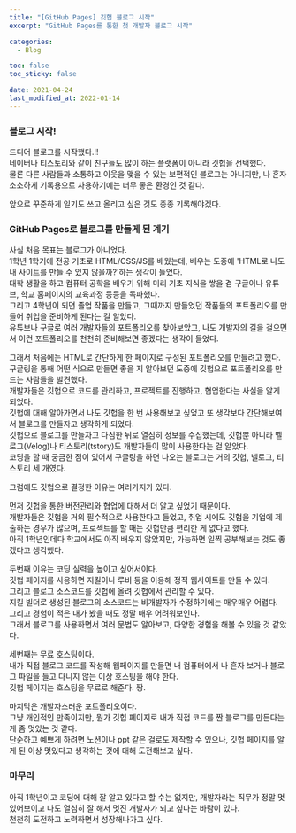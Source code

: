 ```yaml
---
title: "[GitHub Pages] 깃헙 블로그 시작"
excerpt: "GitHub Pages를 통한 첫 개발자 블로그 시작"

categories:
  - Blog

toc: false
toc_sticky: false

date: 2021-04-24
last_modified_at: 2022-01-14
---
```


### 블로그 시작!  
드디어 블로그를 시작했다.!!  
네이버나 티스토리와 같이 친구들도 많이 하는 플랫폼이 아니라 깃헙을 선택했다.  
물론 다른 사람들과 소통하고 이웃을 맺을 수 있는 보편적인 블로그는 아니지만, 나 혼자 소소하게 기록용으로 사용하기에는 너무 좋은 환경인 것 같다.  

앞으로 꾸준하게 일기도 쓰고 올리고 싶은 것도 종종 기록해야겠다.  


### GitHub Pages로 블로그를 만들게 된 계기  
사실 처음 목표는 블로그가 아니었다.  
1학년 1학기에 전공 기초로 HTML/CSS/JS를 배웠는데, 배우는 도중에 'HTML로 나도 내 사이트를 만들 수 있지 않을까?'하는 생각이 들었다.  
대학 생활을 하고 컴퓨터 공학을 배우기 위해 미리 기초 지식을 쌓을 겸 구글이나 유튜브, 학교 홈페이지의 교육과정 등등을 독파했다.  
그리고 4학년이 되면 졸업 작품을 만들고, 그때까지 만들었던 작품들의 포트폴리오를 만들어 취업을 준비하게 된다는 걸 알았다.  
유튜브나 구글로 여러 개발자들의 포트폴리오를 찾아보았고, 나도 개발자의 길을 걸으면서 이런 포트폴리오를 천천히 준비해보면 좋겠다는 생각이 들었다.  

그래서 처음에는 HTML로 간단하게 한 페이지로 구성된 포트폴리오를 만들려고 했다.  
구글링을 통해 어떤 식으로 만들면 좋을 지 알아보던 도중에 깃헙으로 포트폴리오를 만드는 사람들을 발견했다.  
개발자들은 깃헙으로 코드를 관리하고, 프로젝트를 진행하고, 협업한다는 사실을 알게 되었다.  
깃헙에 대해 알아가면서 나도 깃헙을 한 번 사용해보고 싶었고 또 생각보다 간단해보여서 블로그를 만들자고 생각하게 되었다.  
깃헙으로 블로그를 만들자고 다짐한 뒤로 열심히 정보를 수집했는데, 깃헙뿐 아니라 벨로그(Velog)나 티스토리(tstory)도 개발자들이 많이 사용한다는 걸 알았다.  
코딩을 할 때 궁금한 점이 있어서 구글링을 하면 나오는 블로그는 거의 깃헙, 벨로그, 티스토리 세 개였다.  

그럼에도 깃헙으로 결정한 이유는 여러가지가 있다.  

먼저 깃헙을 통한 버전관리와 협업에 대해서 더 알고 싶었기 때문이다.  
개발자들은 깃헙을 거의 필수적으로 사용한다고 들었고, 취업 시에도 깃헙을 기업에 제출하는 경우가 많으며, 프로젝트를 할 때는 깃헙만큼 편리한 게 없다고 했다.  
아직 1학년인데다 학교에서도 아직 배우지 않았지만, 가능하면 일찍 공부해보는 것도 좋겠다고 생각했다.  

두번째 이유는 코딩 실력을 높이고 싶어서이다.  
깃헙 페이지를 사용하면 지킬이나 루비 등을 이용해 정적 웹사이트를 만들 수 있다.  
그리고 블로그 소스코드를 깃헙에 올려 깃헙에서 관리할 수 있다.  
지킬 빌더로 생성된 블로그의 소스코드는 비개발자가 수정하기에는 매우매우 어렵다.  
그리고 경험이 적은 내가 봤을 때도 정말 매우 어려워보인다.  
그래서 블로그를 사용하면서 여러 문법도 알아보고, 다양한 경험을 해볼 수 있을 것 같았다.  

세번째는 무료 호스팅이다.  
내가 직접 블로그 코드를 작성해 웹페이지를 만들면 내 컴퓨터에서 나 혼자 보거나 블로그 파일을 들고 다니지 않는 이상 호스팅을 해야 한다.  
깃헙 페이지는 호스팅을 무료로 해준다. 짱.  

마지막은 개발자스러운 포트폴리오이다.  
그냥 개인적인 만족이지만, 뭔가 깃헙 페이지로 내가 직접 코드를 짠 블로그를 만든다는 게 좀 멋있는 것 같다.  
단순하고 예쁘게 하려면 노션이나 ppt 같은 걸로도 제작할 수 있으나, 깃헙 페이지를 알게 된 이상 멋있다고 생각하는 것에 대해 도전해보고 싶다.  


### 마무리  
아직 1학년이고 코딩에 대해 잘 알고 있다고 할 수는 없지만, 개발자라는 직무가 정말 멋있어보이고 나도 열심히 잘 해서 멋진 개발자가 되고 싶다는 바람이 있다.  
천천히 도전하고 노력하면서 성장해나가고 싶다.  